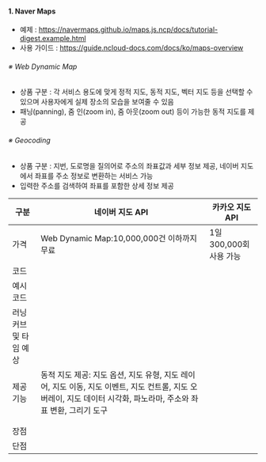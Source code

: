 
#### 1. Naver Maps
- 예제 : https://navermaps.github.io/maps.js.ncp/docs/tutorial-digest.example.html
- 사용 가이드 : https://guide.ncloud-docs.com/docs/ko/maps-overview

###### ※ Web Dynamic Map
- 상품 구분 : 각 서비스 용도에 맞게 정적 지도, 동적 지도, 벡터 지도 등을 선택할 수 있으며 사용자에게 실제 장소의 모습을 보여줄 수 있음
- 패닝(panning), 줌 인(zoom in), 줌 아웃(zoom out) 등이 가능한 동적 지도를 제공

###### ※ Geocoding
- 상품 구분 : 지번, 도로명을 질의어로 주소의 좌표값과 세부 정보 제공, 네이버 지도에서 좌표를 주소 정보로 변환하는 서비스 가능
- 입력한 주소를 검색하여 좌표를 포함한 상세 정보 제공


| 구분           | 네이버 지도 API                                                                                          | 카카오 지도 API        |
| ------------ | --------------------------------------------------------------------------------------------------- | ----------------- |
| 가격           | Web Dynamic Map:10,000,000건 이하까지 무료                                                                 | 1일 300,000회 사용 가능 |
| 코드           |                                                                                                     |                   |
| 예시 코드        |                                                                                                     |                   |
| 러닝커브 및 타임 예상 |                                                                                                     |                   |
| 제공 기능        | 동적 지도 제공: 지도 옵션, 지도 유형, 지도 레이어, 지도 이동, 지도 이벤트, 지도 컨트롤, 지도 오버레이, 지도 데이터 시각화, 파노라마, 주소와 좌표 변환, 그리기 도구 |                   |
|              |                                                                                                     |                   |
|              |                                                                                                     |                   |
| 장점           |                                                                                                     |                   |
| 단점           |                                                                                                     |                   |

